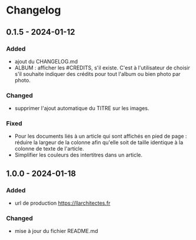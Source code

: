 # Changelog

## 0.1.5 - 2024-01-12

### Added

- ajout du CHANGELOG.md
- ALBUM : afficher les #CREDITS, s'il existe. C'est à l'utilisateur de choisir s'il souhaite indiquer des crédits pour tout l'album ou bien photo par photo.

### Changed

- supprimer l'ajout automatique du TITRE sur les images.

### Fixed

- Pour les documents liés à un article qui sont affichés en pied de page : réduire la largeur de la colonne afin qu'elle soit de taille identique à la colonne de texte de l'article.
- Simplifier les couleurs des intertitres dans un article.

## 1.0.0 - 2024-01-18

### Added

- url de production https://llarchitectes.fr

### Changed

- mise à jour du fichier README.md
